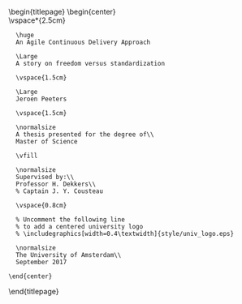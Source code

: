 <!--
This is the Latex-heavy title page.
People outside UCL may want to remove the header logo
and add the centred logo
-->

\begin{titlepage}
    \begin{center}        
      \vspace*{2.5cm}

      \huge
      An Agile Continuous Delivery Approach

      \Large
      A story on freedom versus standardization

      \vspace{1.5cm}

      \Large
      Jeroen Peeters

      \vspace{1.5cm}

      \normalsize
      A thesis presented for the degree of\\
      Master of Science

      \vfill

      \normalsize
      Supervised by:\\
      Professor H. Dekkers\\
      % Captain J. Y. Cousteau

      \vspace{0.8cm}

      % Uncomment the following line
      % to add a centered university logo
      % \includegraphics[width=0.4\textwidth]{style/univ_logo.eps}

      \normalsize
      The University of Amsterdam\\
      September 2017

    \end{center}
\end{titlepage}
